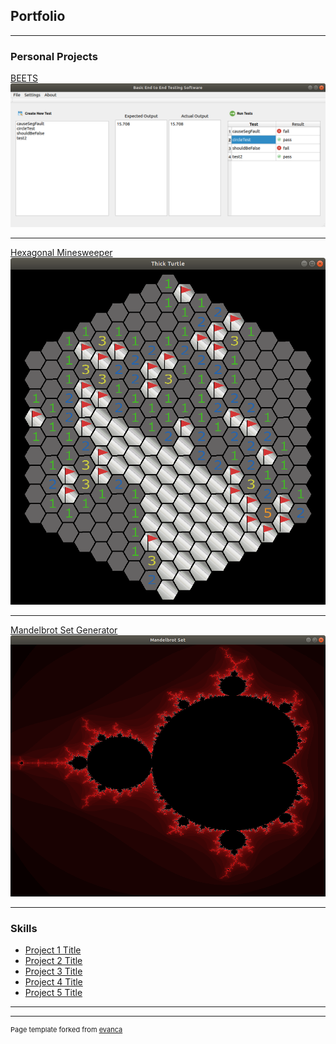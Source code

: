 ## Portfolio

---

### Personal Projects 

[BEETS](/pages/BEETS.md)
<img src="images/BEETS_demo.png?raw=true"/>

---
[Hexagonal Minesweeper](/pages/hex_minesweeper)
<img src="images/hex_minesweeper_demo.png?raw=true"/>

---
[Mandelbrot Set Generator](/pages/mandelbrot.md)
<img src="images/mandelbrot_demo.png?raw=true"/>

---

### Skills

- [Project 1 Title](http://example.com/)
- [Project 2 Title](http://example.com/)
- [Project 3 Title](http://example.com/)
- [Project 4 Title](http://example.com/)
- [Project 5 Title](http://example.com/)

---




---
<p style="font-size:11px">Page template forked from <a href="https://github.com/evanca/quick-portfolio">evanca</a></p>
<!-- Remove above link if you don't want to attibute -->
